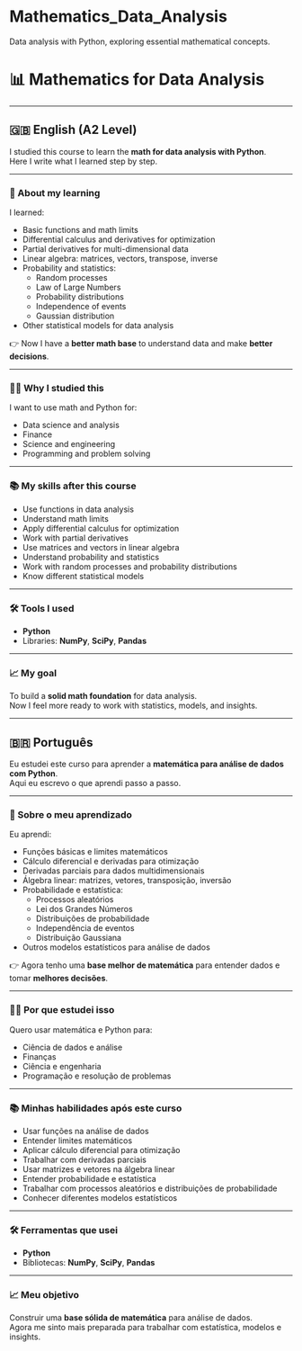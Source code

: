 # Mathematics_Data_Analysis
Data analysis with Python, exploring essential mathematical concepts.

# 📊 Mathematics for Data Analysis  

---

## 🇬🇧 English (A2 Level)  

I studied this course to learn the **math for data analysis with Python**.  
Here I write what I learned step by step.  

---

### 🚀 About my learning  

I learned:  

- Basic functions and math limits  
- Differential calculus and derivatives for optimization  
- Partial derivatives for multi-dimensional data  
- Linear algebra: matrices, vectors, transpose, inverse  
- Probability and statistics:  
  - Random processes  
  - Law of Large Numbers  
  - Probability distributions  
  - Independence of events  
  - Gaussian distribution  
- Other statistical models for data analysis  

👉 Now I have a **better math base** to understand data and make **better decisions**.  

---

### 👩‍🎓 Why I studied this  

I want to use math and Python for:  

- Data science and analysis  
- Finance  
- Science and engineering  
- Programming and problem solving  

---

### 📚 My skills after this course  

- Use functions in data analysis  
- Understand math limits  
- Apply differential calculus for optimization  
- Work with partial derivatives  
- Use matrices and vectors in linear algebra  
- Understand probability and statistics  
- Work with random processes and probability distributions  
- Know different statistical models  

---

### 🛠️ Tools I used  

- **Python**  
- Libraries: **NumPy**, **SciPy**, **Pandas**  

---

### 📈 My goal  

To build a **solid math foundation** for data analysis.  
Now I feel more ready to work with statistics, models, and insights.  

---

## 🇧🇷 Português  

Eu estudei este curso para aprender a **matemática para análise de dados com Python**.  
Aqui eu escrevo o que aprendi passo a passo.  

---

### 🚀 Sobre o meu aprendizado  

Eu aprendi:  

- Funções básicas e limites matemáticos  
- Cálculo diferencial e derivadas para otimização  
- Derivadas parciais para dados multidimensionais  
- Álgebra linear: matrizes, vetores, transposição, inversão  
- Probabilidade e estatística:  
  - Processos aleatórios  
  - Lei dos Grandes Números  
  - Distribuições de probabilidade  
  - Independência de eventos  
  - Distribuição Gaussiana  
- Outros modelos estatísticos para análise de dados  

👉 Agora tenho uma **base melhor de matemática** para entender dados e tomar **melhores decisões**.  

---

### 👩‍🎓 Por que estudei isso  

Quero usar matemática e Python para:  

- Ciência de dados e análise  
- Finanças  
- Ciência e engenharia  
- Programação e resolução de problemas  

---

### 📚 Minhas habilidades após este curso  

- Usar funções na análise de dados  
- Entender limites matemáticos  
- Aplicar cálculo diferencial para otimização  
- Trabalhar com derivadas parciais  
- Usar matrizes e vetores na álgebra linear  
- Entender probabilidade e estatística  
- Trabalhar com processos aleatórios e distribuições de probabilidade  
- Conhecer diferentes modelos estatísticos  

---

### 🛠️ Ferramentas que usei  

- **Python**  
- Bibliotecas: **NumPy**, **SciPy**, **Pandas**  

---

### 📈 Meu objetivo  

Construir uma **base sólida de matemática** para análise de dados.  
Agora me sinto mais preparada para trabalhar com estatística, modelos e insights.  
